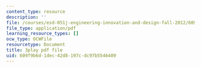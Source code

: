 ```yaml
---
content_type: resource
description: ''
file: /courses/esd-051j-engineering-innovation-and-design-fall-2012/609f9b6d1dec42d8197cdc97b5546489_zY6Xf87GAyg.pdf
file_type: application/pdf
learning_resource_types: []
ocw_type: OCWFile
resourcetype: Document
title: 3play pdf file
uid: 609f9b6d-1dec-42d8-197c-dc97b5546489
---
```

